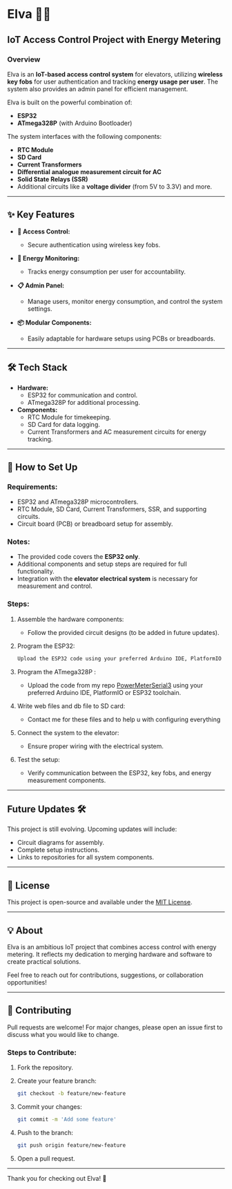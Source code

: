 # Elva 🚪🔋

## IoT Access Control Project with Energy Metering

### Overview

Elva is an **IoT-based access control system** for elevators, utilizing **wireless key fobs** for user authentication and tracking **energy usage per user**. The system also provides an admin panel for efficient management.

Elva is built on the powerful combination of:

-   **ESP32**
-   **ATmega328P** (with Arduino Bootloader)

The system interfaces with the following components:

-   **RTC Module**
-   **SD Card**
-   **Current Transformers**
-   **Differential analogue measurement circuit for AC**
-   **Solid State Relays (SSR)**
-   Additional circuits like a **voltage divider** (from 5V to 3.3V) and more.

----------

## ✨ Key Features

-   **🚪 Access Control:**
    
    -   Secure authentication using wireless key fobs.
-   **🔋 Energy Monitoring:**
    
    -   Tracks energy consumption per user for accountability.
-   **📋 Admin Panel:**
    
    -   Manage users, monitor energy consumption, and control the system settings.
-   **📦 Modular Components:**
    
    -   Easily adaptable for hardware setups using PCBs or breadboards.

----------

## 🛠️ Tech Stack

-   **Hardware:**
    -   ESP32 for communication and control.
    -   ATmega328P for additional processing.
-   **Components:**
    -   RTC Module for timekeeping.
    -   SD Card for data logging.
    -   Current Transformers and AC measurement circuits for energy tracking.

----------

## 🚀 How to Set Up

### Requirements:

-   ESP32 and ATmega328P microcontrollers.
-   RTC Module, SD Card, Current Transformers, SSR, and supporting circuits.
-   Circuit board (PCB) or breadboard setup for assembly.

### Notes:

-   The provided code covers the **ESP32 only**.
-   Additional components and setup steps are required for full functionality.
-   Integration with the **elevator electrical system** is necessary for measurement and control.

### Steps:

1.  Assemble the hardware components:
    -   Follow the provided circuit designs (to be added in future updates).
2.  Program the ESP32:
    
    ```bash
    Upload the ESP32 code using your preferred Arduino IDE, PlatformIO or ESP32 toolchain.
    ```
3.  Program the ATmega328P :
    
	-	Upload the code from my repo [PowerMeterSerial3](https://github.com/DawoudTormos/PowerMeterSerial3) using your preferred Arduino IDE, PlatformIO or ESP32 toolchain.

4.  Write web files and db file to SD card:
    
	-	Contact me for these files and to help u with configuring everything

5.  Connect the system to the elevator:
    -   Ensure proper wiring with the electrical system.
6.  Test the setup:
    -   Verify communication between the ESP32, key fobs, and energy measurement components.

----------

## Future Updates 🛠️

This project is still evolving. Upcoming updates will include:

-   Circuit diagrams for assembly.
-   Complete setup instructions.
-   Links to repositories for all system components.

----------

## 📝 License

This project is open-source and available under the [MIT License]().

----------

## 💡 About

Elva is an ambitious IoT project that combines access control with energy metering. It reflects my dedication to merging hardware and software to create practical solutions.

Feel free to reach out for contributions, suggestions, or collaboration opportunities!

----------

## 🌟 Contributing

Pull requests are welcome! For major changes, please open an issue first to discuss what you would like to change.

### Steps to Contribute:

1.  Fork the repository.
2.  Create your feature branch:
    
    ```bash
    git checkout -b feature/new-feature
    
    ```
    
3.  Commit your changes:
    
    ```bash
    git commit -m 'Add some feature'
    
    ```
    
4.  Push to the branch:
    
    ```bash
    git push origin feature/new-feature
    
    ```
    
5.  Open a pull request.

----------

Thank you for checking out Elva! 🚀
